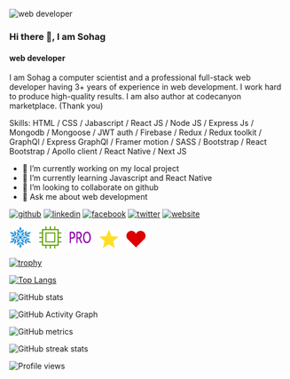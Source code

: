 
![web developer](https://media-exp1.licdn.com/dms/image/C5616AQFtys5AqG87Kg/profile-displaybackgroundimage-shrink_350_1400/0/1659761559612?e=1674086400&v=beta&t=uWAjdviMb6PTOlEQ7R7OmO9Q5oC8lgolDeSEG1R7NqA)
### Hi there 👋, I am Sohag
#### web developer

I am Sohag a computer scientist and a professional full-stack web developer having 3+ years of experience in web development. I work hard to produce high-quality results. I am also author at codecanyon marketplace.
 (Thank you)

Skills: HTML / CSS / Jabascript / React JS / Node JS / Express Js / Mongodb / Mongoose / JWT auth / Firebase / Redux / Redux toolkit / GraphQl / Express GraphQl / Framer motion / SASS / Bootstrap / React Bootstrap / Apollo client / React Native / Next JS

- 🔭 I’m currently working on my local project 
- 🌱 I’m currently learning Javascript and React Native 
- 👯 I’m looking to collaborate on github 
- 💬 Ask me about web development 


[<img src='https://cdn.jsdelivr.net/npm/simple-icons@3.0.1/icons/github.svg' alt='github' height='40'>](https://github.com/mdsohag1)  [<img src='https://cdn.jsdelivr.net/npm/simple-icons@3.0.1/icons/linkedin.svg' alt='linkedin' height='40'>](https://www.linkedin.com/in/mdsohag1/)  [<img src='https://cdn.jsdelivr.net/npm/simple-icons@3.0.1/icons/facebook.svg' alt='facebook' height='40'>](https://www.facebook.com/https://www.facebook.com/profile.php?id=100056899549342)  [<img src='https://cdn.jsdelivr.net/npm/simple-icons@3.0.1/icons/twitter.svg' alt='twitter' height='40'>](https://twitter.com/MdSohag09)  [<img src='https://cdn.jsdelivr.net/npm/simple-icons@3.0.1/icons/icloud.svg' alt='website' height='40'>](https://mdsohag.netlify.app/)  

<a href='https://archiveprogram.github.com/'><img src='https://raw.githubusercontent.com/acervenky/animated-github-badges/master/assets/acbadge.gif' width='40' height='40'></a> <a href='https://docs.github.com/en/developers'><img src='https://raw.githubusercontent.com/acervenky/animated-github-badges/master/assets/devbadge.gif' width='40' height='40'></a> <a href='https://github.com/pricing'><img src='https://raw.githubusercontent.com/acervenky/animated-github-badges/master/assets/pro.gif' width='40' height='40'></a> <a href='https://stars.github.com/'><img src='https://raw.githubusercontent.com/acervenky/animated-github-badges/master/assets/starbadge.gif' width='35' height='35'></a> <a href='https://docs.github.com/en/github/supporting-the-open-source-community-with-github-sponsors'><img src='https://raw.githubusercontent.com/acervenky/animated-github-badges/master/assets/sponsorbadge.gif' width='35' height='35'></a> 

[![trophy](https://github-profile-trophy.vercel.app/?username=mdsohag1)](https://github.com/ryo-ma/github-profile-trophy)

[![Top Langs](https://github-readme-stats.vercel.app/api/top-langs/?username=mdsohag1)](https://github.com/anuraghazra/github-readme-stats)

![GitHub stats](https://github-readme-stats.vercel.app/api?username=mdsohag1&show_icons=true&count_private=true)  

![GitHub Activity Graph](https://activity-graph.herokuapp.com/graph?username=mdsohag1)  

![GitHub metrics](https://metrics.lecoq.io/mdsohag1)  

![GitHub streak stats](https://github-readme-streak-stats.herokuapp.com/?user=mdsohag1)  

![Profile views](https://gpvc.arturio.dev/mdsohag1)  
